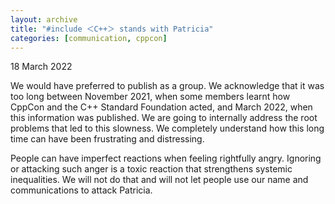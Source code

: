 ```yaml
---
layout: archive
title: "#include ＜C++＞ stands with Patricia"
categories: [communication, cppcon]
---
```


18 March 2022

We would have preferred to publish as a group. We acknowledge that it was too long between
November 2021, when some members learnt how CppCon and the C++ Standard Foundation acted, and March
2022, when this information was published. We are going to internally address the root problems that
led to this slowness. We completely understand how this long time can have been frustrating and
distressing.

People can have imperfect reactions when feeling rightfully angry. Ignoring or attacking such anger
is a toxic reaction that strengthens systemic inequalities. We will not do that and will not let
people use our name and communications to attack Patricia.
